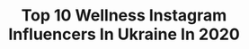---
title: Top 10 Wellness Instagram Influencers In Ukraine In 2020
description: >-
  Find top wellness Instagram influencers in Ukraine in 2020. Most popular hashtags: #wellness #laureatka #body #lifestyle.
platform: Instagram
profiles:
  - username: "nadiadamkovskaya"
    fullname: >-
      Event Producer Надя Дамковская
    location: "Ukraine"
    followers: 25394
    engagement: 115
    commentsToLikes: 0.101110
    id: ck5ccn1dihnpu0i11s0c3w7ie
    verified: false
    hashtags: "#stvalentinesday, #digital, #metahumans, #boxing"
  - username: "anna_life_journey"
    fullname: >-
      Anna Moro
    location: "Ukraine"
    followers: 19834
    engagement: 348
    commentsToLikes: 0.075254
    id: ck6ttdnp1a1cz0j71n3t3ffmy
    verified: false
    hashtags: "#elevate, #love, #goal, #freedom"
  - username: "annymoresea"
    fullname: >-
      ann 🌿 photo, travel, smm, food
    location: "Ukraine"
    followers: 62910
    engagement: 122
    commentsToLikes: 0.038784
    id: ck13ae2u8pxo10i19inljbt7f
    verified: false
    hashtags: "#wellness"
  - username: "anna.nosok"
    fullname: >-
      Digital influencer
    location: "Ukraine"
    followers: 203323
    engagement: 1077
    commentsToLikes: 0.010733
    id: ck0twgoa4falv0i190je5sciu
    verified: false
    hashtags: "#pillowdress, #quarantinepillowchallenge, #annanosok, #artistrystudio"
  - username: "n.terletska"
    fullname: >-
      Наталія Терлецька
    location: "Ukraine"
    followers: 229063
    engagement: 165
    commentsToLikes: 0.015613
    id: ck8wgl0w7hk7u0j78q0fuhkws
    verified: false
    hashtags: "#dresscheck, #cold, #mykids, #boxingday"
  - username: "victoriavalerievna"
    fullname: >-
      Виктория 🙋🏻‍♀️ ⠀
    location: "Ukraine"
    followers: 56287
    engagement: 340
    commentsToLikes: 0.111076
    id: ck0w1ejiaiy310i19bd34ff1j
    verified: false
    hashtags: "#stayhome, #wellness, #giveawayukraine, #giveawayua"
  - username: "laureatka"
    fullname: >-
      🥂 Beauty Lifestyle Shopping 🥂
    location: "Ukraine"
    followers: 71730
    engagement: 240
    commentsToLikes: 0.285278
    id: ck0twgndlfajd0i19t8vsy83q
    verified: false
    hashtags: "#laureatkanails, #pillowchallenge, #guerlain, #inspiration"
  - username: "alisaswonder"
    fullname: >-
      Alisa Chekorska 💐
    location: "Ukraine"
    followers: 246307
    engagement: 98
    commentsToLikes: 0.042710
    id: ck5q3m5e7lec10i117xwnvenc
    verified: false
    hashtags: "#wellness, #paint, #bodyshape, #wall"
  - username: "olka__seraya"
    fullname: >-
      Оля Серая😎🔥
    location: "Ukraine"
    followers: 7277
    engagement: 703
    commentsToLikes: 0.016763
    id: ck14k57auns7e0i19ehzn7pu0
    verified: false
    hashtags: "#healthy, #ball, #dress, #fashiondiaries"
  - username: "popova_lubov_ifbb"
    fullname: >-
      Любовь Попова
    location: "Ukraine"
    followers: 7642
    engagement: 682
    commentsToLikes: 0.031870
    id: ck5hna7cmnghp0i11hz446s4v
    verified: false
    hashtags: "#mixed, #repost, #women, #world"
---